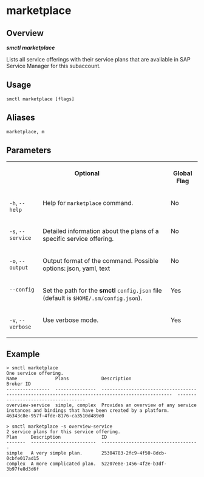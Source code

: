 <!-- loioae6874a4c7ea4a50b23fa4206c222fac -->

# marketplace



<a name="loioae6874a4c7ea4a50b23fa4206c222fac__section_xcr_2nt_pkb"/>

## Overview



***smctl marketplace*** 

Lists all service offerings with their service plans that are available in SAP Service Manager for this subaccount.



<a name="loioae6874a4c7ea4a50b23fa4206c222fac__section_fp5_f4t_pkb"/>

## Usage

`smctl marketplace [flags]`



<a name="loioae6874a4c7ea4a50b23fa4206c222fac__section_ppz_kpt_pkb"/>

## Aliases

`marketplace, m`



<a name="loioae6874a4c7ea4a50b23fa4206c222fac__section_hdy_lpt_pkb"/>

## Parameters


<table>
<tr>
<th valign="top" colspan="2">

Optional



</th>
<th valign="top">

Global Flag



</th>
</tr>
<tr>
<td valign="top">

`-h`, `--help`



</td>
<td valign="top">

Help for `marketplace` command.



</td>
<td valign="top">

No



</td>
</tr>
<tr>
<td valign="top">

`-s`, `--service`



</td>
<td valign="top">

Detailed information about the plans of a specific service offering.



</td>
<td valign="top">

No



</td>
</tr>
<tr>
<td valign="top">

`-o`, `--output`



</td>
<td valign="top">

Output format of the command. Possible options: json, yaml, text



</td>
<td valign="top">

No



</td>
</tr>
<tr>
<td valign="top">

`--config`



</td>
<td valign="top">

Set the path for the **smctl** `config.json` file \(default is `$HOME/.sm/config.json`\).



</td>
<td valign="top">

Yes



</td>
</tr>
<tr>
<td valign="top">

`-v`, `--verbose`



</td>
<td valign="top">

Use verbose mode.



</td>
<td valign="top">

Yes



</td>
</tr>
</table>



<a name="loioae6874a4c7ea4a50b23fa4206c222fac__section_wv2_4pt_pkb"/>

## Example

```
> smctl marketplace
One service offering.
Name              Plans            Description                                                                                       Broker ID
----------------  ---------------  ------------------------------------------------------------------------------------------------  ------------------------------------
overview-service  simple, complex  Provides an overview of any service instances and bindings that have been created by a platform.  46343c8e-957f-4fde-8176-ca3510d489e0
```

```
> smctl marketplace -s overview-service
2 service plans for this service offering.
Plan     Description               ID
-------  ------------------------  ------------------------------------
simple   A very simple plan.       25304783-2fc9-4f50-8dcb-0cbfe017ad15
complex  A more complicated plan.  52207e8e-1456-4f2e-b3df-3b97fe8d3d6f
```

